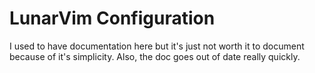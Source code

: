 # LunarVim Configuration

I used to have documentation here but it's just not worth it to document because of it's simplicity. Also, the doc goes out of date really quickly.
